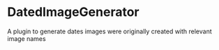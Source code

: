 # DatedImageGenerator

A plugin to generate dates images were originally created with relevant image names

